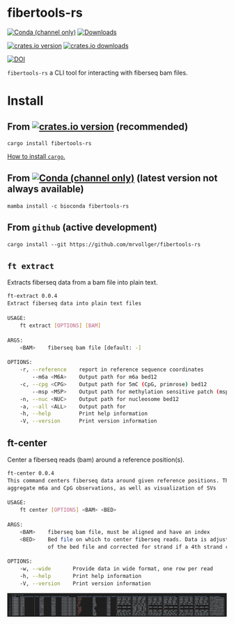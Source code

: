 # fibertools-rs
[![Conda (channel only)](https://img.shields.io/conda/vn/bioconda/fibertools-rs?color=green)](https://anaconda.org/bioconda/fibertools-rs)
[![Downloads](https://img.shields.io/conda/dn/bioconda/fibertools-rs?color=green)](https://anaconda.org/bioconda/fibertools-rs)


[![crates.io version](https://img.shields.io/crates/v/fibertools-rs)](https://crates.io/crates/fibertools-rs)
[![crates.io downloads](https://img.shields.io/crates/d/fibertools-rs?color=orange&label=downloads)](https://crates.io/crates/fibertools-rs)

[![DOI](https://zenodo.org/badge/517338593.svg)](https://zenodo.org/badge/latestdoi/517338593)

`fibertools-rs` a CLI tool for interacting with fiberseq bam files.

# Install
## From [![crates.io version](https://img.shields.io/crates/v/fibertools-rs)](https://crates.io/crates/fibertools-rs) (recommended)
```
cargo install fibertools-rs
```
[How to install `cargo`.](https://doc.rust-lang.org/cargo/getting-started/installation.html)

## From [![Conda (channel only)](https://img.shields.io/conda/vn/bioconda/fibertools-rs?color=green)](https://anaconda.org/bioconda/fibertools-rs) (latest version not always available)
```
mamba install -c bioconda fibertools-rs
```
## From `github` (active development)
```
cargo install --git https://github.com/mrvollger/fibertools-rs
```



## `ft extract`
Extracts fiberseq data from a bam file into plain text.
```bash
ft-extract 0.0.4
Extract fiberseq data into plain text files

USAGE:
    ft extract [OPTIONS] [BAM]

ARGS:
    <BAM>    fiberseq bam file [default: -]

OPTIONS:
    -r, --reference    report in reference sequence coordinates
        --m6a <M6A>    Output path for m6a bed12
    -c, --cpg <CPG>    Output path for 5mC (CpG, primrose) bed12
        --msp <MSP>    Output path for methylation sensitive patch (msp) bed12
    -n, --nuc <NUC>    Output path for nucleosome bed12
    -a, --all <ALL>    Output path for
    -h, --help         Print help information
    -V, --version      Print version information
```


## ft-center
Center a fiberseq reads (bam) around a reference position(s).
```bash
ft-center 0.0.4
This command centers fiberseq data around given reference positions. This is useful for making
aggregate m6a and CpG observations, as well as visualization of SVs

USAGE:
    ft center [OPTIONS] <BAM> <BED>

ARGS:
    <BAM>    fiberseq bam file, must be aligned and have an index
    <BED>    Bed file on which to center fiberseq reads. Data is adjusted to the start position
             of the bed file and corrected for strand if a 4th strand column is included

OPTIONS:
    -w, --wide       Provide data in wide format, one row per read
    -h, --help       Print help information
    -V, --version    Print version information
```
![center](/images/center.png)
